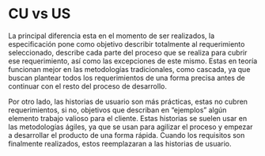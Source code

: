 # CU vs US

La principal diferencia esta en el momento de ser realizados, la especificación pone como objetivo describir totalmente al requerimiento seleccionado, describe cada parte del proceso que se realiza para cubrir ese requerimiento, así como las excepciones de este mismo. Estas en teoría funcionan mejor en las metodologías tradicionales, como cascada, ya que buscan plantear todos los requerimientos de una forma precisa antes de continuar con el resto del proceso de desarrollo.

Por otro lado, las historias de usuario son más prácticas, estas no cubren requerimientos, si no, objetivos que describan en “ejemplos” algún elemento trabajo valioso para el cliente. Estas historias se suelen usar en las metodologías ágiles, ya que se usan para agilizar el proceso y empezar a desarrollar el producto de una forma rápida. Cuando los requisitos son finalmente realizados, estos reemplazaran a las historias de usuario.
